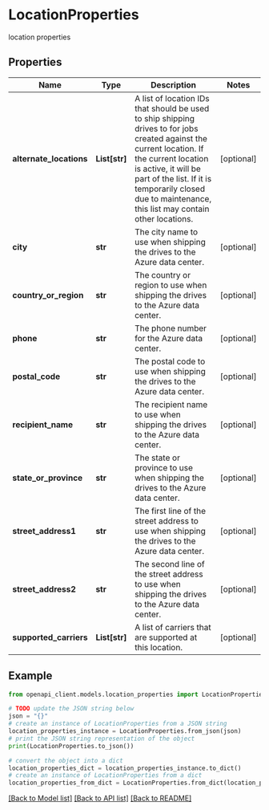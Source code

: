 # LocationProperties

location properties

## Properties

Name | Type | Description | Notes
------------ | ------------- | ------------- | -------------
**alternate_locations** | **List[str]** | A list of location IDs that should be used to ship shipping drives to for jobs created against the current location. If the current location is active, it will be part of the list. If it is temporarily closed due to maintenance, this list may contain other locations.  | [optional] 
**city** | **str** | The city name to use when shipping the drives to the Azure data center.  | [optional] 
**country_or_region** | **str** | The country or region to use when shipping the drives to the Azure data center.  | [optional] 
**phone** | **str** | The phone number for the Azure data center.  | [optional] 
**postal_code** | **str** | The postal code to use when shipping the drives to the Azure data center.  | [optional] 
**recipient_name** | **str** | The recipient name to use when shipping the drives to the Azure data center.  | [optional] 
**state_or_province** | **str** | The state or province to use when shipping the drives to the Azure data center.  | [optional] 
**street_address1** | **str** | The first line of the street address to use when shipping the drives to the Azure data center.  | [optional] 
**street_address2** | **str** | The second line of the street address to use when shipping the drives to the Azure data center.  | [optional] 
**supported_carriers** | **List[str]** | A list of carriers that are supported at this location.  | [optional] 

## Example

```python
from openapi_client.models.location_properties import LocationProperties

# TODO update the JSON string below
json = "{}"
# create an instance of LocationProperties from a JSON string
location_properties_instance = LocationProperties.from_json(json)
# print the JSON string representation of the object
print(LocationProperties.to_json())

# convert the object into a dict
location_properties_dict = location_properties_instance.to_dict()
# create an instance of LocationProperties from a dict
location_properties_from_dict = LocationProperties.from_dict(location_properties_dict)
```
[[Back to Model list]](../README.md#documentation-for-models) [[Back to API list]](../README.md#documentation-for-api-endpoints) [[Back to README]](../README.md)


